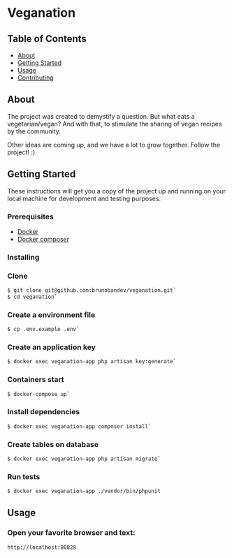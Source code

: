 # Veganation

## Table of Contents
+ [About](#about)
+ [Getting Started](#getting_started)
+ [Usage](#usage)
+ [Contributing](./CONTRIBUTING.md)

## About <a name = "about"></a>
The project was created to demystify a question. But what eats a vegetarian/vegan? And with that, to stimulate the sharing of vegan recipes by the community.

Other ideas are coming up, and we have a lot to grow together. Follow the project! :)

## Getting Started <a name = "getting_started"></a>
These instructions will get you a copy of the project up and running on your local machine for development and testing purposes.

### Prerequisites

- [Docker](https://docs.docker.com/get-docker/)
- [Docker composer](https://docs.docker.com/compose/install/)

### Installing

### Clone
```bash
$ git clone git@github.com:brunobandev/veganation.git`
$ cd veganation`
```

### Create a environment file
```bash
$ cp .env.example .env`
```

### Create an application key
```bash
$ docker exec veganation-app php artisan key:generate`
```

### Containers start
```bash
$ docker-compose up`
```

### Install dependencies
```bash
$ docker exec veganation-app composer install`
```

### Create tables on database
```bash
$ docker exec veganation-app php artisan migrate`
```

### Run tests
```bash
$ docker exec veganation-app ./vendor/bin/phpunit
```

## Usage <a name = "usage"></a>

### Open your favorite browser and text:
```bash
http://localhost:80828
```